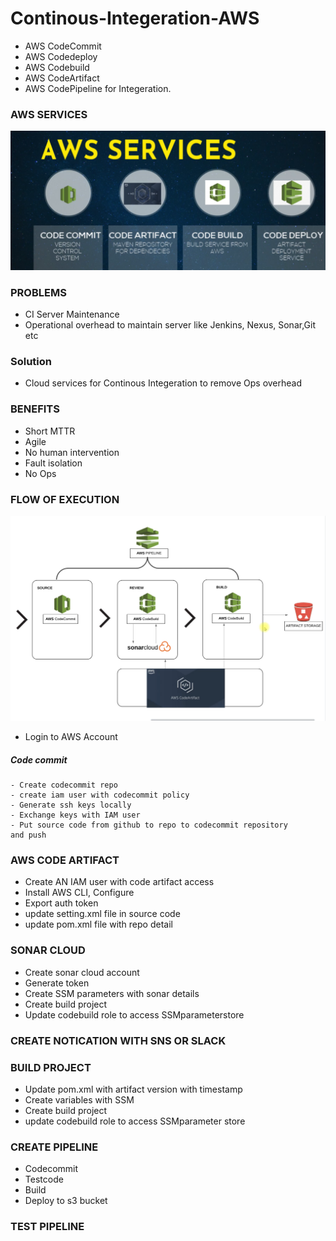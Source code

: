 # Continous-Integeration-AWS
- AWS CodeCommit
- AWS Codedeploy
- AWS Codebuild
- AWS CodeArtifact
- AWS CodePipeline for Integeration.

### AWS SERVICES

![CI-AWS](https://github.com/aleem632/Continous-Integeration-AWS/blob/0f9f8fd7b0231d0b6a0b0766abc0e63dbca77803/Diagram/CI-AWS.png)


### PROBLEMS
- CI Server Maintenance
- Operational overhead to maintain server like Jenkins, Nexus, Sonar,Git etc
### Solution
- Cloud services for Continous Integeration to remove Ops overhead

### BENEFITS
- Short MTTR
- Agile
- No human intervention
- Fault isolation 
- No Ops

### FLOW OF EXECUTION

![AWS](https://github.com/aleem632/Continous-Integeration-AWS/blob/70bb7038924e0d5da531620b0bb0310c9e8fbe48/Diagram/Continous-Integeration.png)

- Login to AWS Account
##### Code commit 
    - Create codecommit repo
    - create iam user with codecommit policy
    - Generate ssh keys locally
    - Exchange keys with IAM user
    - Put source code from github to repo to codecommit repository         and push
 ### AWS CODE ARTIFACT
 - Create AN IAM user with code artifact access
 - Install AWS CLI, Configure
 - Export auth token
 - update setting.xml file in source code
 - update pom.xml file with repo detail
 ### SONAR CLOUD
 - Create sonar cloud account
 - Generate token
 - Create SSM parameters with sonar details
 - Create build project
 - Update codebuild role to access SSMparameterstore
 ### CREATE NOTICATION WITH SNS OR SLACK
 ### BUILD PROJECT
 - Update pom.xml with artifact version with timestamp
 - Create variables with SSM
 - Create build project
 - update codebuild role to access SSMparameter store
 ### CREATE PIPELINE
 - Codecommit 
 - Testcode 
 - Build 
 - Deploy to s3 bucket
 ### TEST PIPELINE
 
 
 
 
